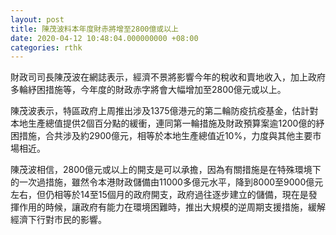 ```yaml
---
layout: post
title: 陳茂波料本年度財赤將增至2800億或以上
date: 2020-04-12 10:48:04.000000000 +08:00
categories: rthk
---
```


財政司司長陳茂波在網誌表示，經濟不景將影響今年的稅收和賣地收入，加上政府多輪紓困措施等，今年度的財政赤字將會大幅增加至2800億元或以上。

陳茂波表示，特區政府上周推出涉及1375億港元的第二輪防疫抗疫基金，估計對本地生產總值提供2個百分點的緩衝，連同第一輪措施及財政預算案逾1200億的紓困措施，合共涉及約2900億元，相等於本地生產總值近10%，力度與其他主要市場相近。

陳茂波相信，2800億元或以上的開支是可以承擔，因為有關措施是在特殊環境下的一次過措施，雖然令本港財政儲備由11000多億元水平，降到8000至9000億元左右，但仍相等於14至15個月的政府開支，政府過往逐步建立的儲備，現在是發揮作用的時候，讓政府有能力在環境困難時，推出大規模的逆周期支援措施，緩解經濟下行對市民的影響。
